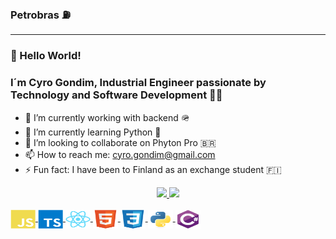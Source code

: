 ### Petrobras ⛽️ 
------------------------------------------------------------------------------------------------------------
### 👋 Hello World! 
### I´m Cyro Gondim, Industrial Engineer passionate by Technology and Software Development 👨‍🚀  


- 🔭 I’m currently working with backend 🪖 
- 🌱 I’m currently learning Python 🐍 
- 👯 I’m looking to collaborate on Phyton Pro 🇧🇷
- 📫 How to reach me: cyro.gondim@gmail.com
- ⚡ Fun fact: I have been to Finland as an exchange student 🇫🇮 

<div align="center">
  <a href="https://github.com/CyroGund">
  <img height="180em" src="https://github-readme-stats.vercel.app/api?username=CyroGund&show_icons=true&theme=dark&include_all_commits=true&count_private=true"/>
  <img height="180em" src="https://github-readme-stats.vercel.app/api/top-langs/?username=CyroGund&layout=compact&langs_count=7&theme=dark"/>
</div>
<div style="display: inline_block"><br>
  <img align="center" alt="Cyro-Js" height="30" width="40" src="https://raw.githubusercontent.com/devicons/devicon/master/icons/javascript/javascript-plain.svg">
  <img align="center" alt="Cyro-Ts" height="30" width="40" src="https://raw.githubusercontent.com/devicons/devicon/master/icons/typescript/typescript-plain.svg">
  <img align="center" alt="Cyro-React" height="30" width="40" src="https://raw.githubusercontent.com/devicons/devicon/master/icons/react/react-original.svg">
  <img align="center" alt="Cyro-HTML" height="30" width="40" src="https://raw.githubusercontent.com/devicons/devicon/master/icons/html5/html5-original.svg">
  <img align="center" alt="Cyro-CSS" height="30" width="40" src="https://raw.githubusercontent.com/devicons/devicon/master/icons/css3/css3-original.svg">
  <img align="center" alt="Cyro-Python" height="30" width="40" src="https://raw.githubusercontent.com/devicons/devicon/master/icons/python/python-original.svg">
  <img align="center" alt="Cyro-Csharp" height="30" width="40" src="https://raw.githubusercontent.com/devicons/devicon/master/icons/csharp/csharp-original.svg">
</div>
  
